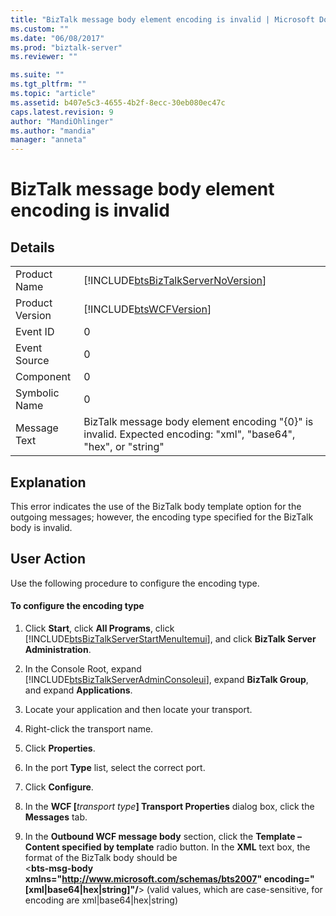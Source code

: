 ```yaml
---
title: "BizTalk message body element encoding is invalid | Microsoft Docs"
ms.custom: ""
ms.date: "06/08/2017"
ms.prod: "biztalk-server"
ms.reviewer: ""

ms.suite: ""
ms.tgt_pltfrm: ""
ms.topic: "article"
ms.assetid: b407e5c3-4655-4b2f-8ecc-30eb080ec47c
caps.latest.revision: 9
author: "MandiOhlinger"
ms.author: "mandia"
manager: "anneta"
---
```

# BizTalk message body element encoding is invalid
## Details  
  
|                 |                                                                                                                |
|-----------------|----------------------------------------------------------------------------------------------------------------|
|  Product Name   |               [!INCLUDE[btsBizTalkServerNoVersion](../includes/btsbiztalkservernoversion-md.md)]               |
| Product Version |                           [!INCLUDE[btsWCFVersion](../includes/btswcfversion-md.md)]                           |
|    Event ID     |                                                       0                                                        |
|  Event Source   |                                                       0                                                        |
|    Component    |                                                       0                                                        |
|  Symbolic Name  |                                                       0                                                        |
|  Message Text   | BizTalk message body element encoding "{0}" is invalid. Expected encoding: "xml", "base64", "hex", or "string" |
  
## Explanation  
 This error indicates the use of the BizTalk body template option for the outgoing messages; however, the encoding type specified for the BizTalk body is invalid.  
  
## User Action  
 Use the following procedure to configure the encoding type.  
  
#### To configure the encoding type  
  
1. Click **Start**, click **All Programs**, click [!INCLUDE[btsBizTalkServerStartMenuItemui](../includes/btsbiztalkserverstartmenuitemui-md.md)], and click **BizTalk Server Administration**.  
  
2. In the Console Root, expand [!INCLUDE[btsBizTalkServerAdminConsoleui](../includes/btsbiztalkserveradminconsoleui-md.md)], expand **BizTalk Group**, and expand  **Applications**.  
  
3. Locate your application and then locate your transport.  
  
4. Right-click the transport name.  
  
5. Click **Properties**.  
  
6. In the port **Type** list, select the correct port.  
  
7. Click **Configure**.  
  
8. In the **WCF [**<em>transport type</em>**] Transport Properties** dialog box, click the **Messages** tab.  
  
9. In the **Outbound WCF message body** section, click the **Template – Content specified by template** radio button. In the **XML** text box, the format of the BizTalk body should be   
    \<**bts-msg-body xmlns="<http://www.microsoft.com/schemas/bts2007>" encoding="[xml&#124;base64&#124;hex&#124;string]"/**\>  (valid values, which are case-sensitive, for encoding are xml&#124;base64&#124;hex&#124;string)